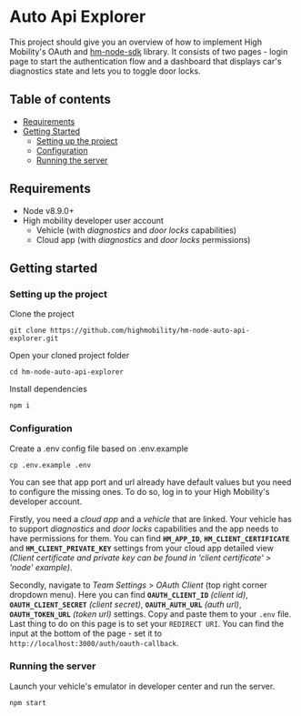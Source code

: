 # Auto Api Explorer
This project should give you an overview of how to implement High Mobility's OAuth and [hm-node-sdk](https://www.npmjs.com/package/hmkit) library. It consists of two pages - login page to start the authentication flow and a dashboard that displays car's diagnostics state and lets you to toggle door locks.

## Table of contents
* [Requirements](#requirements)
* [Getting Started](#getting-started)
	* [Setting up the project](#setting-up-the-project)
	* [Configuration](#configuration)
	* [Running the server](#running-the-server)

## Requirements
* Node v8.9.0+
* High mobility developer user account
	* Vehicle (with *diagnostics* and *door locks* capabilities)
	* Cloud app (with *diagnostics* and *door locks* permissions)


## Getting started

### Setting up the project

Clone the project
```
git clone https://github.com/highmobility/hm-node-auto-api-explorer.git
```

Open your cloned project folder
```
cd hm-node-auto-api-explorer
```

Install dependencies
```
npm i
```

### Configuration
Create a .env config file based on .env.example
```
cp .env.example .env
```

You can see that app port and url already have default values but you need to configure the missing ones. To do so, log in to your High Mobility's developer account.

Firstly, you need a *cloud app* and a *vehicle* that are linked. Your vehicle has to support *diagnostics* and *door locks* capabilities and the app needs to have permissions for them. You can find **`HM_APP_ID`**, **`HM_CLIENT_CERTIFICATE`** and **`HM_CLIENT_PRIVATE_KEY`** settings from your cloud app detailed view *(Client certificate and private key can be found in 'client certificate' > 'node' example)*.

Secondly, navigate to *Team Settings* > *OAuth Client* (top right corner dropdown menu). Here you can find **`OAUTH_CLIENT_ID`** *(client id)*, **`OAUTH_CLIENT_SECRET`** *(client secret)*, **`OAUTH_AUTH_URL`** *(auth url)*, **`OAUTH_TOKEN_URL`** *(token url)* settings. Copy and paste them to your `.env` file. Last thing to do on this page is to set your `REDIRECT URI`. You can find the input at the bottom of the page - set it to `http://localhost:3000/auth/oauth-callback`.

### Running the server
Launch your vehicle's emulator in developer center and run the server.
```
npm start
```